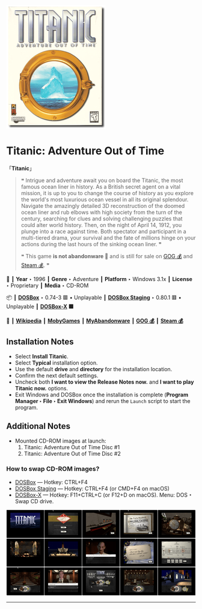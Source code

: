 ![](Thumbnail.png "application-thumbnail")

# Titanic: Adventure Out of Time

「**Titanic**」

> ❝ Intrigue and adventure await you on board the Titanic, the most famous ocean liner in history. As a British secret agent on a vital mission, it is up to you to change the course of history as you explore the world's most luxurious ocean vessel in all its original splendour. Navigate the amazingly detailed 3D reconstruction of the doomed ocean liner and rub elbows with high society from the turn of the century, searching for clues and solving challenging puzzles that could alter world history. Then, on the night of April 14, 1912, you plunge into a race against time. Both spectator and participant in a multi-tiered drama, your survival and the fate of millions hinge on your actions during the last hours of the sinking ocean liner. ❞
>
> ❝ This game **is not abandonware 🚫** and is still for sale on [GOG 💰](https://www.gog.com/en/game/titanic_adventure_out_of_time) and [Steam 💰](https://store.steampowered.com/app/785480/Titanic_Adventure_Out_Of_Time/). ❞
>

📌 ┃ **Year** ‣ 1996 ┃ **Genre** ‣ Adventure ┃ **Platform** ‣ Windows 3.1x ┃ **License** ‣ Proprietary ┃ **Media** ‣ CD-ROM 

📦 ┃ **[DOSBox](https://www.dosbox.com/)** ‣ 0.74-3 🟥 • Unplayable ┃ **[DOSBox Staging](https://dosbox-staging.github.io/)** ‣ 0.80.1 🟥 • Unplayable ┃ **[DOSBox-X](https://dosbox-x.com/) 🟩** 

📎 ┃ **[Wikipedia](https://en.wikipedia.org/wiki/Titanic:_Adventure_Out_of_Time)** ┃ **[MobyGames](https://www.mobygames.com/game/2892/titanic-adventure-out-of-time/)** ┃ **[MyAbandonware](https://www.myabandonware.com/game/titanic-adventure-out-of-time-3rg)** ┃ **[GOG 💰](https://www.gog.com/en/game/titanic_adventure_out_of_time)** ┃ **[Steam 💰](https://store.steampowered.com/app/785480/Titanic_Adventure_Out_Of_Time/)** 

## Installation Notes
- Select **Install Titanic**.
- Select **Typical** installation option.
- Use the default **drive** and **directory** for the installation location.
- Confirm the next default settings.
- Uncheck both **I want to view the Release Notes now.** and **I want to play Titanic now.** options.
- Exit Windows and DOSBox once the installation is complete (**Program Manager ‣ File ‣ Exit Windows**) and rerun the `Launch` script to start the program.

## Additional Notes
- Mounted CD-ROM images at launch:
  1. Titanic: Adventure Out of Time Disc #1
  2. Titanic: Adventure Out of Time Disc #2

### How to swap CD-ROM images?
- [DOSBox](https://www.dosbox.com/wiki/DOSBox_FAQ#Swapping_CD_images) — Hotkey: CTRL+F4
- [DOSBox Staging](https://github.com/dosbox-staging/dosbox-staging/blob/main/README) — Hotkey: CTRL+F4 (or CMD+F4 on macOS)
- [DOSBox-X](https://dosbox-x.com/wiki/Guide%3AManaging-image-files-in-DOSBox%E2%80%90X#_mounting_multiple_cd_or_dvd_images) — Hotkey: F11+CTRL+C (or F12+D on macOS). Menu: DOS ‣ Swap CD drive.

![](Montage.png "Titanic: Adventure Out of Time")

---

